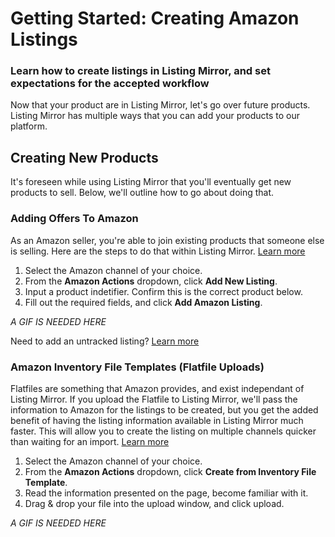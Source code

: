 # Getting Started: Creating Amazon Listings
### Learn how to create listings in Listing Mirror, and set expectations for the accepted workflow

Now that your product are in Listing Mirror, let's go over future products. Listing Mirror has multiple ways that you can add your products to our platform. 

## Creating New Products
It's foreseen while using Listing Mirror that you'll eventually get new products to sell. Below, we'll outline how to go about doing that.

### Adding Offers To Amazon
As an Amazon seller, you're able to join existing products that someone else is selling. Here are the steps to do that within Listing Mirror. [Learn more](https://support.listingmirror.com/hc/en-us/articles/360009569331)

1. Select the Amazon channel of your choice.
2. From the **Amazon Actions** dropdown, click **Add New Listing**.
3. Input a product indetifier. Confirm this is the correct product below.
4. Fill out the required fields, and click **Add Amazon Listing**.

*A GIF IS NEEDED HERE*

Need to add an untracked listing? [Learn more](https://support.listingmirror.com/hc/en-us/articles/360009626831)

### Amazon Inventory File Templates (Flatfile Uploads)
Flatfiles are something that Amazon provides, and exist independant of Listing Mirror. If you upload the Flatfile to Listing Mirror, we'll pass the information to Amazon for the listings to be created, but you get the added benefit of having the listing information available in Listing Mirror much faster. This will allow you to create the listing on multiple channels quicker than waiting for an import. [Learn more](https://support.listingmirror.com/hc/en-us/articles/360027267831)

1. Select the Amazon channel of your choice.
2. From the **Amazon Actions** dropdown, click **Create from Inventory File Template**.
3. Read the information presented on the page, become familiar with it.
4. Drag & drop your file into the upload window, and click upload.

*A GIF IS NEEDED HERE*